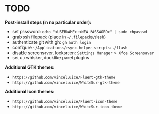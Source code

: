 TODO
====

__Post-install steps (in no particular order):__

- set password: `echo "<USERNAME>:<NEW PASSWORD>" | sudo chpasswd`
- grab ssh filepack (place in `~/.filepacks/@ssh`)
- authenticate git with gh: `gh auth login`
- configure `~/Applications/rsync-helper-scripts`: `./flash`
- disable screensaver, locksreen: `Settings Manager > Xfce Screensaver`
- set up whisker, docklike panel plugins

__Additional GTK themes:__

- `https://github.com/vinceliuice/Fluent-gtk-theme`
- `https://github.com/vinceliuice/WhiteSur-gtk-theme`

__Additional Icon themes:__

- `https://github.com/vinceliuice/Fluent-icon-theme`
- `https://github.com/vinceliuice/WhiteSur-icon-theme`
